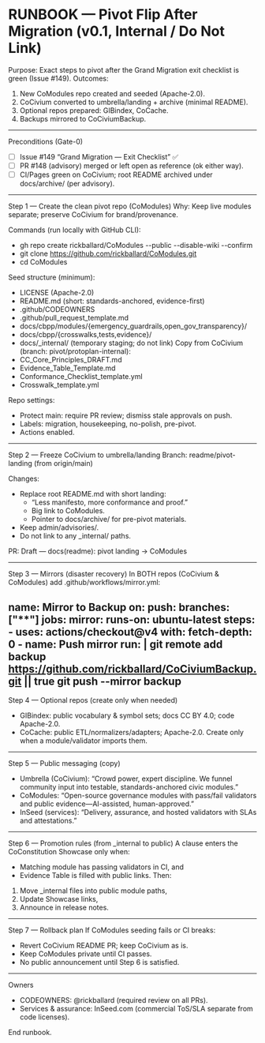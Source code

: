 # RUNBOOK — Pivot Flip After Migration (v0.1, Internal / Do Not Link)

Purpose: Exact steps to pivot after the Grand Migration exit checklist is green (Issue #149).
Outcomes:
1) New CoModules repo created and seeded (Apache-2.0).
2) CoCivium converted to umbrella/landing + archive (minimal README).
3) Optional repos prepared: GIBindex, CoCache.
4) Backups mirrored to CoCiviumBackup.

---
Preconditions (Gate-0)
- [ ] Issue #149 “Grand Migration — Exit Checklist” ✅
- [ ] PR #148 (advisory) merged or left open as reference (ok either way).
- [ ] CI/Pages green on CoCivium; root README archived under docs/archive/ (per advisory).

---
Step 1 — Create the clean pivot repo (CoModules)
Why: Keep live modules separate; preserve CoCivium for brand/provenance.

Commands (run locally with GitHub CLI):
- gh repo create rickballard/CoModules --public --disable-wiki --confirm
- git clone https://github.com/rickballard/CoModules.git
- cd CoModules

Seed structure (minimum):
- LICENSE (Apache-2.0)
- README.md (short: standards-anchored, evidence-first)
- .github/CODEOWNERS
- .github/pull_request_template.md
- docs/cbpp/modules/{emergency_guardrails,open_gov_transparency}/
- docs/cbpp/{crosswalks,tests,evidence}/
- docs/_internal/ (temporary staging; do not link)
Copy from CoCivium (branch: pivot/protoplan-internal):
- CC_Core_Principles_DRAFT.md
- Evidence_Table_Template.md
- Conformance_Checklist_template.yml
- Crosswalk_template.yml

Repo settings:
- Protect main: require PR review; dismiss stale approvals on push.
- Labels: migration, housekeeping, no-polish, pre-pivot.
- Actions enabled.

---
Step 2 — Freeze CoCivium to umbrella/landing
Branch: readme/pivot-landing (from origin/main)

Changes:
- Replace root README.md with short landing:
  - “Less manifesto, more conformance and proof.”
  - Big link to CoModules.
  - Pointer to docs/archive/ for pre-pivot materials.
- Keep admin/advisories/.
- Do not link to any _internal/ paths.

PR: Draft — docs(readme): pivot landing → CoModules

---
Step 3 — Mirrors (disaster recovery)
In BOTH repos (CoCivium & CoModules) add .github/workflows/mirror.yml:

name: Mirror to Backup
on:
  push:
    branches: ["**"]
jobs:
  mirror:
    runs-on: ubuntu-latest
    steps:
      - uses: actions/checkout@v4
        with:
          fetch-depth: 0
      - name: Push mirror
        run: |
          git remote add backup https://github.com/rickballard/CoCiviumBackup.git || true
          git push --mirror backup
---
Step 4 — Optional repos (create only when needed)
- GIBindex: public vocabulary & symbol sets; docs CC BY 4.0; code Apache-2.0.
- CoCache: public ETL/normalizers/adapters; Apache-2.0.
Create only when a module/validator imports them.

---
Step 5 — Public messaging (copy)
- Umbrella (CoCivium): “Crowd power, expert discipline. We funnel community input into testable, standards-anchored civic modules.”
- CoModules: “Open-source governance modules with pass/fail validators and public evidence—AI-assisted, human-approved.”
- InSeed (services): “Delivery, assurance, and hosted validators with SLAs and attestations.”

---
Step 6 — Promotion rules (from _internal to public)
A clause enters the CoConstitution Showcase only when:
- Matching module has passing validators in CI, and
- Evidence Table is filled with public links.
Then:
1) Move _internal files into public module paths,
2) Update Showcase links,
3) Announce in release notes.

---
Step 7 — Rollback plan
If CoModules seeding fails or CI breaks:
- Revert CoCivium README PR; keep CoCivium as is.
- Keep CoModules private until CI passes.
- No public announcement until Step 6 is satisfied.

---
Owners
- CODEOWNERS: @rickballard (required review on all PRs).
- Services & assurance: InSeed.com (commercial ToS/SLA separate from code licenses).

End runbook.
